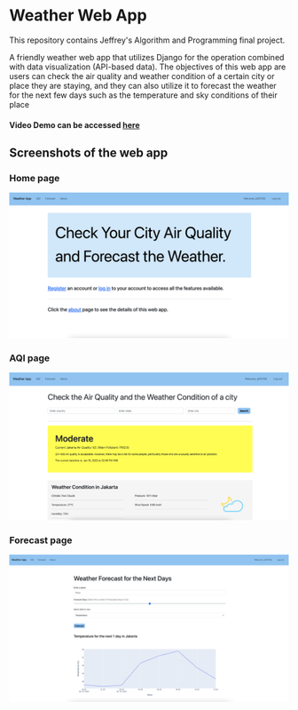 # Weather Web App
This repository contains Jeffrey's Algorithm and Programming final project. 


A friendly weather web app that utilizes Django for the operation combined with data visualization (API-based data). The objectives of this web app are users can check the air quality and weather condition of a certain city or place they are staying, and they can also utilize it to forecast the weather for the next few days such as the temperature and sky conditions of their place

#### Video Demo can be accessed [here](https://youtu.be/D-9lC7VJ0RM)

## Screenshots of the web app

### Home page
![main-page](/documentation/homepage.png)

### AQI page
![aqi-page](/documentation/aqipage.png)

### Forecast page
![forecast-page](/documentation/forecastpage.png)
